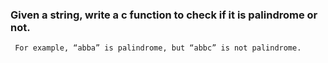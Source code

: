 ### Given a string, write a c function to check if it is palindrome or not. 
     For example, “abba” is palindrome, but “abbc” is not palindrome.